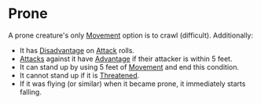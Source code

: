 # Prone

A prone creature's only [Movement](../Combat/Movement.md) option is to crawl (difficult). Additionally:

- It has [Disadvantage](../Die%20Rolling%20Mechanics/Disadvantage.md) on [Attack](../Combat/Attack.md) rolls.
- [Attacks](../Combat/Attack.md) against it have [Advantage](../Die%20Rolling%20Mechanics/Advantage.md) if their attacker is within 5 feet.
- It can stand up by using 5 feet of [Movement](../Combat/Movement.md) and end this condition.
- It cannot stand up if it is [Threatened](Threatened.md).
- If it was flying (or similar) when it became prone, it immediately starts falling.
